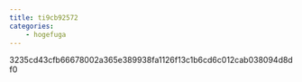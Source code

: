 ```yaml
---
title: ti9cb92572
categories:
    - hogefuga
---
```

3235cd43cfb66678002a365e389938fa1126f13c1b6cd6c012cab038094d8df0